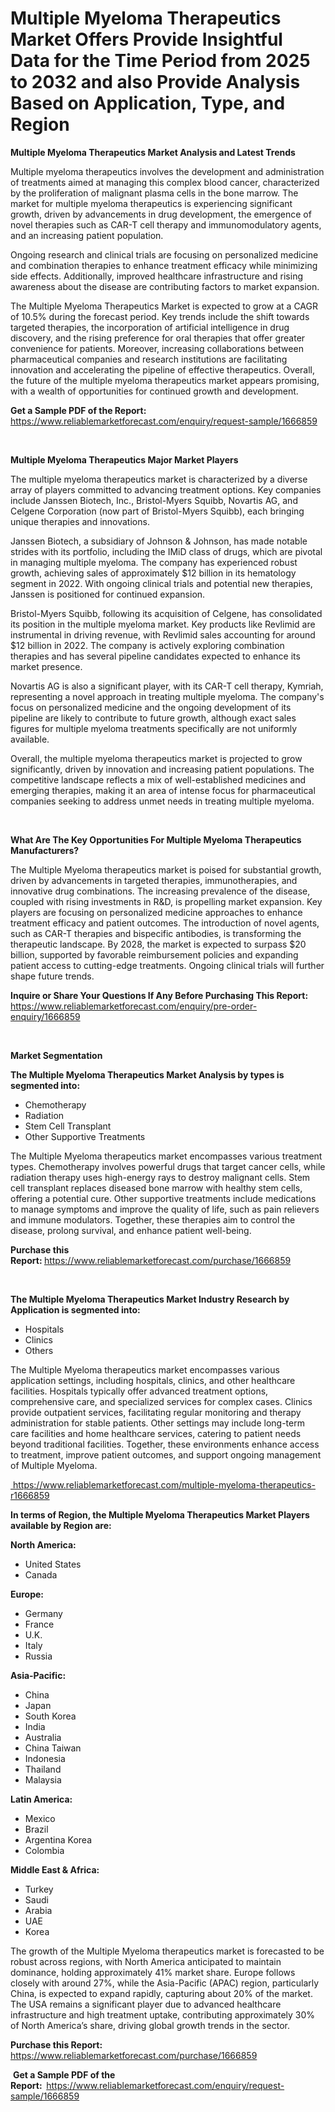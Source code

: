 <p><h1>Multiple Myeloma Therapeutics Market Offers Provide Insightful Data for the Time Period from 2025 to 2032 and also Provide Analysis Based on Application, Type, and Region</h1></p><p><strong>Multiple Myeloma Therapeutics Market Analysis and Latest Trends</strong></p>
<p><p>Multiple myeloma therapeutics involves the development and administration of treatments aimed at managing this complex blood cancer, characterized by the proliferation of malignant plasma cells in the bone marrow. The market for multiple myeloma therapeutics is experiencing significant growth, driven by advancements in drug development, the emergence of novel therapies such as CAR-T cell therapy and immunomodulatory agents, and an increasing patient population. </p><p>Ongoing research and clinical trials are focusing on personalized medicine and combination therapies to enhance treatment efficacy while minimizing side effects. Additionally, improved healthcare infrastructure and rising awareness about the disease are contributing factors to market expansion. </p><p>The Multiple Myeloma Therapeutics Market is expected to grow at a CAGR of 10.5% during the forecast period. Key trends include the shift towards targeted therapies, the incorporation of artificial intelligence in drug discovery, and the rising preference for oral therapies that offer greater convenience for patients. Moreover, increasing collaborations between pharmaceutical companies and research institutions are facilitating innovation and accelerating the pipeline of effective therapeutics. Overall, the future of the multiple myeloma therapeutics market appears promising, with a wealth of opportunities for continued growth and development.</p></p>
<p><strong>Get a Sample PDF of the Report:&nbsp;</strong> <a href="https://www.reliablemarketforecast.com/enquiry/request-sample/1666859?utm_campaign=3036&utm_medium=2&utm_source=Github&utm_content=ia&utm_term=16042025&utm_id=multiple-myeloma-therapeutics">https://www.reliablemarketforecast.com/enquiry/request-sample/1666859</a></p>
<p>&nbsp;</p>
<p><strong>Multiple Myeloma Therapeutics Major Market Players</strong></p>
<p><p>The multiple myeloma therapeutics market is characterized by a diverse array of players committed to advancing treatment options. Key companies include Janssen Biotech, Inc., Bristol-Myers Squibb, Novartis AG, and Celgene Corporation (now part of Bristol-Myers Squibb), each bringing unique therapies and innovations.</p><p>Janssen Biotech, a subsidiary of Johnson & Johnson, has made notable strides with its portfolio, including the IMiD class of drugs, which are pivotal in managing multiple myeloma. The company has experienced robust growth, achieving sales of approximately $12 billion in its hematology segment in 2022. With ongoing clinical trials and potential new therapies, Janssen is positioned for continued expansion.</p><p>Bristol-Myers Squibb, following its acquisition of Celgene, has consolidated its position in the multiple myeloma market. Key products like Revlimid are instrumental in driving revenue, with Revlimid sales accounting for around $12 billion in 2022. The company is actively exploring combination therapies and has several pipeline candidates expected to enhance its market presence.</p><p>Novartis AG is also a significant player, with its CAR-T cell therapy, Kymriah, representing a novel approach in treating multiple myeloma. The company's focus on personalized medicine and the ongoing development of its pipeline are likely to contribute to future growth, although exact sales figures for multiple myeloma treatments specifically are not uniformly available.</p><p>Overall, the multiple myeloma therapeutics market is projected to grow significantly, driven by innovation and increasing patient populations. The competitive landscape reflects a mix of well-established medicines and emerging therapies, making it an area of intense focus for pharmaceutical companies seeking to address unmet needs in treating multiple myeloma.</p></p>
<p>&nbsp;</p>
<p><strong>What Are The Key Opportunities For Multiple Myeloma Therapeutics Manufacturers?</strong></p>
<p><p>The Multiple Myeloma therapeutics market is poised for substantial growth, driven by advancements in targeted therapies, immunotherapies, and innovative drug combinations. The increasing prevalence of the disease, coupled with rising investments in R&D, is propelling market expansion. Key players are focusing on personalized medicine approaches to enhance treatment efficacy and patient outcomes. The introduction of novel agents, such as CAR-T therapies and bispecific antibodies, is transforming the therapeutic landscape. By 2028, the market is expected to surpass $20 billion, supported by favorable reimbursement policies and expanding patient access to cutting-edge treatments. Ongoing clinical trials will further shape future trends.</p></p>
<p><strong>Inquire or Share Your Questions If Any Before Purchasing This Report:</strong> <a href="https://www.reliablemarketforecast.com/enquiry/pre-order-enquiry/1666859?utm_campaign=3036&utm_medium=2&utm_source=Github&utm_content=ia&utm_term=16042025&utm_id=multiple-myeloma-therapeutics">https://www.reliablemarketforecast.com/enquiry/pre-order-enquiry/1666859</a></p>
<p>&nbsp;</p>
<p><strong>Market Segmentation</strong></p>
<p><strong>The Multiple Myeloma Therapeutics Market Analysis by types is segmented into:</strong></p>
<p><ul><li>Chemotherapy</li><li>Radiation</li><li>Stem Cell Transplant</li><li>Other Supportive Treatments</li></ul></p>
<p><p>The Multiple Myeloma therapeutics market encompasses various treatment types. Chemotherapy involves powerful drugs that target cancer cells, while radiation therapy uses high-energy rays to destroy malignant cells. Stem cell transplant replaces diseased bone marrow with healthy stem cells, offering a potential cure. Other supportive treatments include medications to manage symptoms and improve the quality of life, such as pain relievers and immune modulators. Together, these therapies aim to control the disease, prolong survival, and enhance patient well-being.</p></p>
<p><strong>Purchase this Report:&nbsp;</strong><a href="https://www.reliablemarketforecast.com/purchase/1666859?utm_campaign=3036&utm_medium=2&utm_source=Github&utm_content=ia&utm_term=16042025&utm_id=multiple-myeloma-therapeutics">https://www.reliablemarketforecast.com/purchase/1666859</a></p>
<p>&nbsp;</p>
<p><strong>The Multiple Myeloma Therapeutics Market Industry Research by Application is segmented into:</strong></p>
<p><ul><li>Hospitals</li><li>Clinics</li><li>Others</li></ul></p>
<p><p>The Multiple Myeloma therapeutics market encompasses various application settings, including hospitals, clinics, and other healthcare facilities. Hospitals typically offer advanced treatment options, comprehensive care, and specialized services for complex cases. Clinics provide outpatient services, facilitating regular monitoring and therapy administration for stable patients. Other settings may include long-term care facilities and home healthcare services, catering to patient needs beyond traditional facilities. Together, these environments enhance access to treatment, improve patient outcomes, and support ongoing management of Multiple Myeloma.</p></p>
<p><a href="https://www.reliablemarketforecast.com/multiple-myeloma-therapeutics-r1666859?utm_campaign=3036&utm_medium=2&utm_source=Github&utm_content=ia&utm_term=16042025&utm_id=multiple-myeloma-therapeutics">&nbsp;https://www.reliablemarketforecast.com/multiple-myeloma-therapeutics-r1666859</a></p>
<p><strong>In terms of Region, the Multiple Myeloma Therapeutics Market Players available by Region are:</strong></p>
<p>
    <p> <strong> North America: </strong>
        <ul>
            <li>United States</li>
            <li>Canada</li>
        </ul>
        </p> 
    <p> <strong> Europe: </strong>
        <ul>
            <li>Germany</li>
            <li>France</li>
            <li>U.K.</li>
            <li>Italy</li>
            <li>Russia</li>
        </ul>
        </p> 
    <p> <strong> Asia-Pacific: </strong>
        <ul>
            <li>China</li>
            <li>Japan</li>
            <li>South Korea</li>
            <li>India</li>
            <li>Australia</li>
            <li>China Taiwan</li>
            <li>Indonesia</li>
            <li>Thailand</li>
            <li>Malaysia</li>
        </ul>
        </p> 
    <p> <strong> Latin America: </strong>
        <ul>
            <li>Mexico</li>
            <li>Brazil</li>
            <li>Argentina Korea</li>
            <li>Colombia</li>
        </ul>
        </p> 
    <p> <strong> Middle East & Africa: </strong>
        <ul>
            <li>Turkey</li>
            <li>Saudi</li>
            <li>Arabia</li>
            <li>UAE</li>
            <li>Korea</li>
        </ul>
    </p>
    </p>
<p><p>The growth of the Multiple Myeloma therapeutics market is forecasted to be robust across regions, with North America anticipated to maintain dominance, holding approximately 41% market share. Europe follows closely with around 27%, while the Asia-Pacific (APAC) region, particularly China, is expected to expand rapidly, capturing about 20% of the market. The USA remains a significant player due to advanced healthcare infrastructure and high treatment uptake, contributing approximately 30% of North America’s share, driving global growth trends in the sector.</p></p>
<p><strong>Purchase this Report: </strong><a href="https://www.reliablemarketforecast.com/purchase/1666859?utm_campaign=3036&utm_medium=2&utm_source=Github&utm_content=ia&utm_term=16042025&utm_id=multiple-myeloma-therapeutics">https://www.reliablemarketforecast.com/purchase/1666859</a></p>
<p>&nbsp;<strong>Get a Sample PDF of the Report:&nbsp;&nbsp;</strong><a href="https://www.reliablemarketforecast.com/enquiry/request-sample/1666859?utm_campaign=3036&utm_medium=2&utm_source=Github&utm_content=ia&utm_term=16042025&utm_id=multiple-myeloma-therapeutics">https://www.reliablemarketforecast.com/enquiry/request-sample/1666859</a></p>
<p><strong></strong></p>
<p><p></p><p></p><p></p></p>